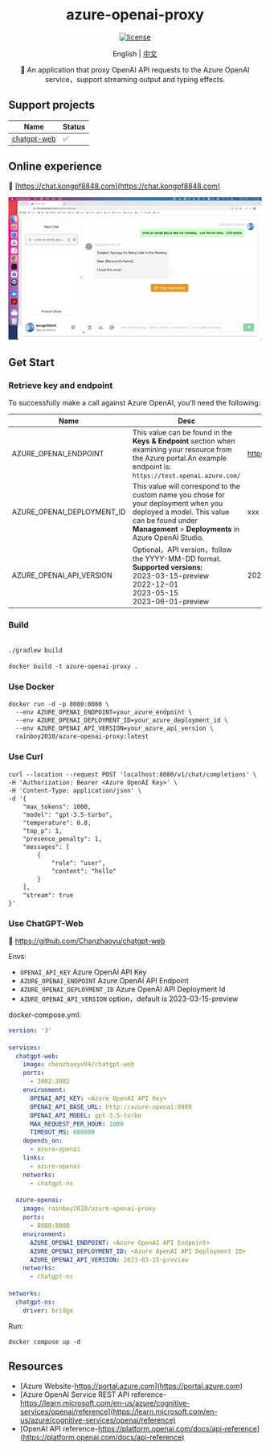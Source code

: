 <div align="center">
  
<h1 align="center">azure-openai-proxy</h1>

[![license](https://img.shields.io/github/license/modelscope/modelscope.svg)](https://github.com/azure-openai-proxy/blob/master/LICENSE)

English | [中文](./README.md)

🚀 An application that proxy OpenAI API requests to the Azure OpenAI service，support streaming output and typing effects.

</div>

## Support projects
| Name                                                     | Status |
| -------------------------------------------------------- | ------ |
| [chatgpt-web](https://github.com/Chanzhaoyu/chatgpt-web) | ✅   |

## Online experience
🔗 [https://chat.kongpf8848.com](https://chat.kongpf8848.com)

![](https://github.com/kongpf8848/azure-openai-proxy/blob/master/assets/chatgpt-web.webp) 

## Get Start

### Retrieve key and endpoint

To successfully make a call against Azure OpenAI, you'll need the following:

| Name                  | Desc                                                                                                                                                                                          | Default                                                  |
| --------------------- |-----------------------------------------------------------------------------------------------------------------------------------------------------------------------------------------------| ----------------------------- |
| AZURE_OPENAI_ENDPOINT | This value can be found in the **Keys & Endpoint** section when examining your resource from the Azure portal.An example endpoint is: `https://test.openai.azure.com/`                        | https://xxx.openai.azure.com/ |
| AZURE_OPENAI_DEPLOYMENT_ID   | This value will correspond to the custom name you chose for your deployment when you deployed a model. This value can be found under **Management** > **Deployments** in Azure OpenAI Studio. | xxx |
| AZURE_OPENAI_API_VERSION  | Optional，API version，follow the YYYY-MM-DD format.<br>**Supported versions:**<br>2023-03-15-preview<br>2022-12-01<br>2023-05-15<br>2023-06-01-preview                                                  | 2023-03-15-preview |

### Build

````shell

./gradlew build

docker build -t azure-openai-proxy .
````

### Use Docker

````shell
docker run -d -p 8080:8080 \
  --env AZURE_OPENAI_ENDPOINT=your_azure_endpoint \
  --env AZURE_OPENAI_DEPLOYMENT_ID=your_azure_deployment_id \
  --env AZURE_OPENAI_API_VERSION=your_azure_api_version \
  rainboy2010/azure-openai-proxy:latest
````

### Use Curl

````shell
curl --location --request POST 'localhost:8080/v1/chat/completions' \
-H 'Authorization: Bearer <Azure OpenAI Key>' \
-H 'Content-Type: application/json' \
-d '{
    "max_tokens": 1000,
    "model": "gpt-3.5-turbo",
    "temperature": 0.8,
    "top_p": 1,
    "presence_penalty": 1,
    "messages": [
        {
            "role": "user",
            "content": "hello"
        }
    ],
    "stream": true
}'
````

### Use ChatGPT-Web

🔗 https://github.com/Chanzhaoyu/chatgpt-web

Envs:

- `OPENAI_API_KEY` Azure OpenAI API Key
- `AZURE_OPENAI_ENDPOINT` Azure OpenAI API Endpoint
- `AZURE_OPENAI_DEPLOYMENT_ID` Azure OpenAI API Deployment Id
- `AZURE_OPENAI_API_VERSION` option，default is 2023-03-15-preview
  
docker-compose.yml:

````yaml
version: '3'

services:
  chatgpt-web:
    image: chenzhaoyu94/chatgpt-web
    ports:
      - 3002:3002
    environment:
      OPENAI_API_KEY: <Azure OpenAI API Key>
      OPENAI_API_BASE_URL: http://azure-openai:8080
      OPENAI_API_MODEL: gpt-3.5-turbo
      MAX_REQUEST_PER_HOUR: 1000
      TIMEOUT_MS: 600000
    depends_on:
      - azure-openai
    links:
      - azure-openai
    networks:
      - chatgpt-ns

  azure-openai:
    image: rainboy2010/azure-openai-proxy
    ports:
      - 8080:8080
    environment:
      AZURE_OPENAI_ENDPOINT: <Azure OpenAI API Endpoint>
      AZURE_OPENAI_DEPLOYMENT_ID: <Azure OpenAI API Deployment ID>
      AZURE_OPENAI_API_VERSION: 2023-03-15-preview
    networks:
      - chatgpt-ns

networks:
  chatgpt-ns:
    driver: bridge
````

Run:

````shell
docker compose up -d
````
## Resources
- [Azure Website-https://portal.azure.com](https://portal.azure.com)
- [Azure OpenAI Service REST API reference-https://learn.microsoft.com/en-us/azure/cognitive-services/openai/reference](https://learn.microsoft.com/en-us/azure/cognitive-services/openai/reference)
- [OpenAI API reference-https://platform.openai.com/docs/api-reference](https://platform.openai.com/docs/api-reference)

